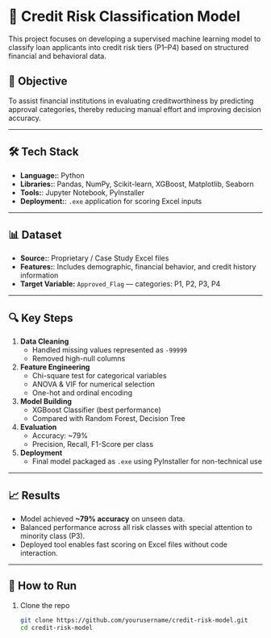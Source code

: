 # 🧠 Credit Risk Classification Model

This project focuses on developing a supervised machine learning model to classify loan applicants into credit risk tiers (P1–P4) based on structured financial and behavioral data.

## 📌 Objective

To assist financial institutions in evaluating creditworthiness by predicting approval categories, thereby reducing manual effort and improving decision accuracy.

---

## 🛠️ Tech Stack

- **Language:**: Python  
- **Libraries:**: Pandas, NumPy, Scikit-learn, XGBoost, Matplotlib, Seaborn  
- **Tools:**: Jupyter Notebook, PyInstaller  
- **Deployment:**: `.exe` application for scoring Excel inputs

---

## 📊 Dataset

- **Source:**: Proprietary / Case Study Excel files  
- **Features:**: Includes demographic, financial behavior, and credit history information  
- **Target Variable:** `Approved_Flag` — categories: P1, P2, P3, P4

---

## 🔍 Key Steps

1. **Data Cleaning**
   - Handled missing values represented as `-99999`
   - Removed high-null columns
2. **Feature Engineering**
   - Chi-square test for categorical variables
   - ANOVA & VIF for numerical selection
   - One-hot and ordinal encoding
3. **Model Building**
   - XGBoost Classifier (best performance)
   - Compared with Random Forest, Decision Tree
4. **Evaluation**
   - Accuracy: ~79%
   - Precision, Recall, F1-Score per class
5. **Deployment**
   - Final model packaged as `.exe` using PyInstaller for non-technical use

---

## 📈 Results

- Model achieved **~79% accuracy** on unseen data.
- Balanced performance across all risk classes with special attention to minority class (P3).
- Deployed tool enables fast scoring on Excel files without code interaction.

---

## 🚀 How to Run

1. Clone the repo  
   ```bash
   git clone https://github.com/yourusername/credit-risk-model.git
   cd credit-risk-model

